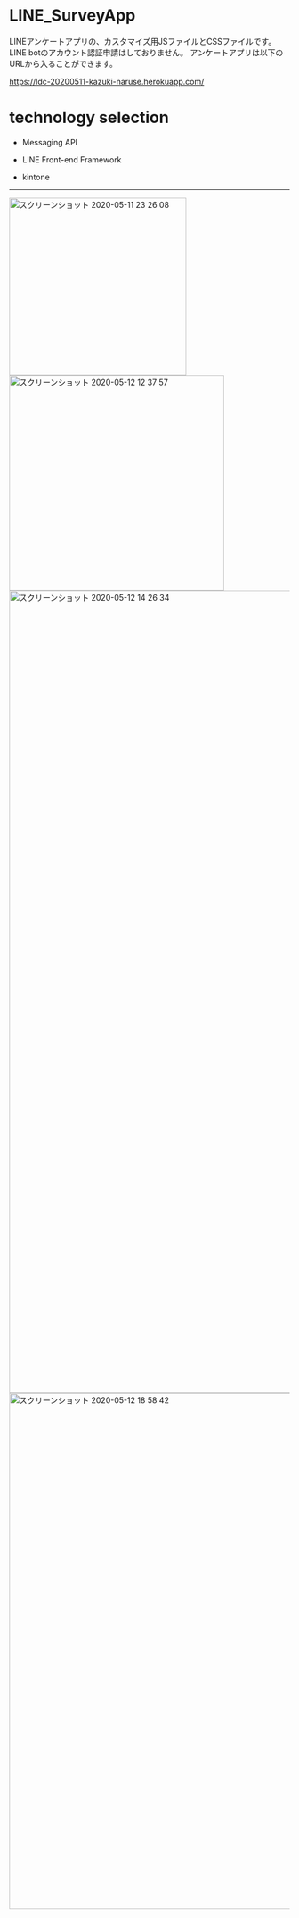 # LINE_SurveyApp

LINEアンケートアプリの、カスタマイズ用JSファイルとCSSファイルです。
LINE botのアカウント認証申請はしておりません。
アンケートアプリは以下のURLから入ることができます。

https://ldc-20200511-kazuki-naruse.herokuapp.com/


# technology selection

- Messaging API

- LINE Front-end Framework

- kintone

---

<img width="318" alt="スクリーンショット 2020-05-11 23 26 08" src="https://user-images.githubusercontent.com/53788311/81573537-954c0a00-93df-11ea-98b5-edf0e83d4a0f.png">
<img width="386" alt="スクリーンショット 2020-05-12 12 37 57" src="https://user-images.githubusercontent.com/53788311/81947798-ece6b180-963b-11ea-91e4-9e809a505010.png">

<img width="1439" alt="スクリーンショット 2020-05-12 14 26 34" src="https://user-images.githubusercontent.com/53788311/81948262-81e9aa80-963c-11ea-9204-102a433c46f4.png">
<img width="925" alt="スクリーンショット 2020-05-12 18 58 42" src="https://user-images.githubusercontent.com/53788311/81948281-857d3180-963c-11ea-8244-6a23ca53ca5d.png">